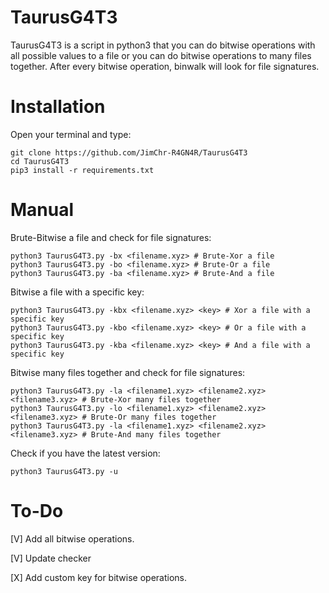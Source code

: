 # TaurusG4T3
TaurusG4T3 is a script in python3 that you can do bitwise operations with all possible values to a file or you can do bitwise operations to many files together. 
After every bitwise operation, binwalk will look for file signatures.


# Installation
Open your terminal and type:
```
git clone https://github.com/JimChr-R4GN4R/TaurusG4T3
cd TaurusG4T3
pip3 install -r requirements.txt
```



# Manual
Brute-Bitwise a file and check for file signatures:
```
python3 TaurusG4T3.py -bx <filename.xyz> # Brute-Xor a file
python3 TaurusG4T3.py -bo <filename.xyz> # Brute-Or a file
python3 TaurusG4T3.py -ba <filename.xyz> # Brute-And a file
```

Bitwise a file with a specific key:
```
python3 TaurusG4T3.py -kbx <filename.xyz> <key> # Xor a file with a specific key
python3 TaurusG4T3.py -kbo <filename.xyz> <key> # Or a file with a specific key
python3 TaurusG4T3.py -kba <filename.xyz> <key> # And a file with a specific key
```

Bitwise many files together and check for file signatures:
```
python3 TaurusG4T3.py -la <filename1.xyz> <filename2.xyz> <filename3.xyz> # Brute-Xor many files together
python3 TaurusG4T3.py -lo <filename1.xyz> <filename2.xyz> <filename3.xyz> # Brute-Or many files together
python3 TaurusG4T3.py -la <filename1.xyz> <filename2.xyz> <filename3.xyz> # Brute-And many files together
```


Check if you have the latest version:
```
python3 TaurusG4T3.py -u
```

# To-Do
[V] Add all bitwise operations.

[V] Update checker

[X] Add custom key for bitwise operations.
